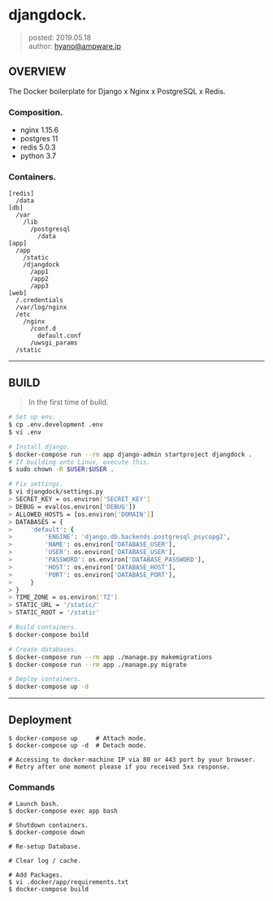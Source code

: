 djangdock.
===============

> posted: 2019.05.18  
> author: hyano@ampware.jp

## OVERVIEW
The Docker boilerplate for Django x Nginx x PostgreSQL x Redis.

### Composition.
- nginx 1.15.6
- postgres 11
- redis 5.0.3
- python 3.7

### Containers.
```
[redis]
  /data
[db]
  /var
    /lib
      /postgresql
        /data
[app]
  /app
    /static
    /djangdock
      /app1
      /app2
      /app3
[web]
  /.credentials
  /var/log/nginx
  /etc
    /nginx
      /conf.d
        default.conf
      /uwsgi_params
  /static
```


------


## BUILD
> In the first time of build.

```sh
# Set up env.
$ cp .env.development .env
$ vi .env

# Install django.
$ docker-compose run --rm app django-admin startproject djangdock .
# If building onto Linux, execute this.
$ sudo chown -R $USER:$USER .

# Fix settings.
$ vi djangdock/settings.py
> SECRET_KEY = os.environ['SECRET_KEY']
> DEBUG = eval(os.environ['DEBUG'])
> ALLOWED_HOSTS = [os.environ['DOMAIN']]
> DATABASES = {
>     'default': {
>         'ENGINE': 'django.db.backends.postgresql_psycopg2',
>         'NAME': os.environ['DATABASE_USER'],
>         'USER': os.environ['DATABASE_USER'],
>         'PASSWORD': os.environ['DATABASE_PASSWORD'],
>         'HOST': os.environ['DATABASE_HOST'],
>         'PORT': os.environ['DATABASE_PORT'],
>     }
> }
> TIME_ZONE = os.environ['TZ']
> STATIC_URL = '/static/'
> STATIC_ROOT = '/static'

# Build containers.
$ docker-compose build

# Create databases.
$ docker-compose run --rm app ./manage.py makemigrations
$ docker-compose run --rm app ./manage.py migrate

# Deploy containers.
$ docker-compose up -d
```


------


## Deployment
```
$ docker-compose up     # Attach mode.
$ docker-compose up -d  # Detach mode.

# Accessing to docker-machine IP via 80 or 443 port by your browser.
# Retry after one moment please if you received 5xx response.
```

### Commands
```
# Launch bash.
$ docker-compose exec app bash

# Shutdown containers.
$ docker-compose down

# Re-setup Database.

# Clear log / cache.

# Add Packages.
$ vi .docker/app/requirements.txt
$ docker-compose build
```
